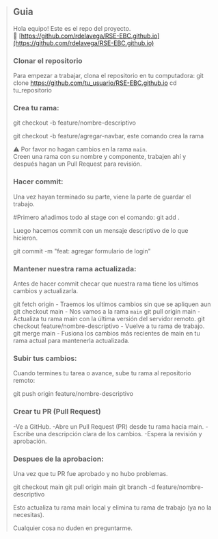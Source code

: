 

>## Guia
> Hola equipo! Este es el repo del proyecto.  
> 🔗 [https://github.com/rdelavega/RSE-EBC.github.io](https://github.com/rdelavega/RSE-EBC.github.io)
>
>
> ### Clonar el repositorio
>
> Para empezar a trabajar, clona el repositorio en tu computadora:
> git clone https://github.com/tu_usuario/RSE-EBC.github.io
> cd tu_repositorio
>  
> 
>
> ### Crea tu rama:
>
> git checkout -b feature/nombre-descriptivo
> 
> git checkout -b feature/agregar-navbar, este comando crea la rama
>
> ⚠️ Por favor no hagan cambios en la rama `main`.  
> Creen una rama con su nombre y componente, trabajen ahí y después hagan un Pull Request para revisión.
>
> ### Hacer commit:
>
> Una vez hayan terminado su parte, viene la parte de guardar el trabajo.
>
>#Primero añadimos todo al stage con el comando:
>git add .
>
>Luego hacemos commit con un mensaje descriptivo de lo que hicieron.
>
>git commit -m "feat: agregar formulario de login"
> 
> ### Mantener nuestra rama actualizada:
>
> Antes de hacer commit checar que nuestra rama tiene los ultimos cambios y actualizarla.
>
> git fetch origin - Traemos los ultimos cambios sin que se apliquen aun
> git checkout main - Nos vamos a la rama `main`
> git pull origin main - Actualiza tu rama main con la última versión del servidor remoto.
> git checkout feature/nombre-descriptivo - Vuelve a tu rama de trabajo.
> git merge main - Fusiona los cambios más recientes de main en tu rama actual para mantenerla actualizada.
>
> ### Subir tus cambios:
>
> Cuando termines tu tarea o avance, sube tu rama al repositorio remoto:
>
> git push origin feature/nombre-descriptivo
>
> ### Crear tu PR (Pull Request)
>
> -Ve a GitHub.
> -Abre un Pull Request (PR) desde tu rama hacia main.
> -Escribe una descripción clara de los cambios.
> -Espera la revisión y aprobación.
>
> ### Despues de la aprobacion:
>
> Una vez que tu PR fue aprobado y no hubo problemas.
>
> git checkout main
> git pull origin main
> git branch -d feature/nombre-descriptivo
>
> Esto actualiza tu rama main local y elimina tu rama de trabajo (ya no la necesitas).
>
> Cualquier cosa no duden en preguntarme.
